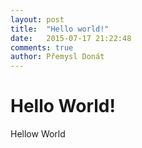 ```yaml
---
layout: post
title:  "Hello world!"
date:   2015-07-17 21:22:48
comments: true
author: Přemysl Donát
---
```

# Hello World!
Hellow World
